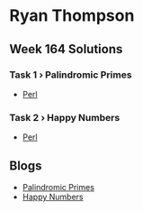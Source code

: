 # Ryan Thompson

## Week 164 Solutions

### Task 1 › Palindromic Primes

 * [Perl](perl/ch-1.pl)

### Task 2 › Happy Numbers

 * [Perl](perl/ch-2.pl)

## Blogs

 * [Palindromic Primes](https://ry.ca/2022/05/palindromic-primes/)
 * [Happy Numbers](https://ry.ca/2022/05/happy-numbers/)
